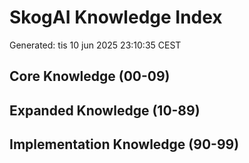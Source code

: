 # SkogAI Knowledge Index

Generated: tis 10 jun 2025 23:10:35 CEST

## Core Knowledge (00-09)

## Expanded Knowledge (10-89)

## Implementation Knowledge (90-99)

